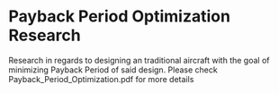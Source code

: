 # Payback Period Optimization Research
Research in regards to designing an traditional aircraft with the goal of minimizing Payback Period of said design.
Please check Payback_Period_Optimization.pdf for more details
